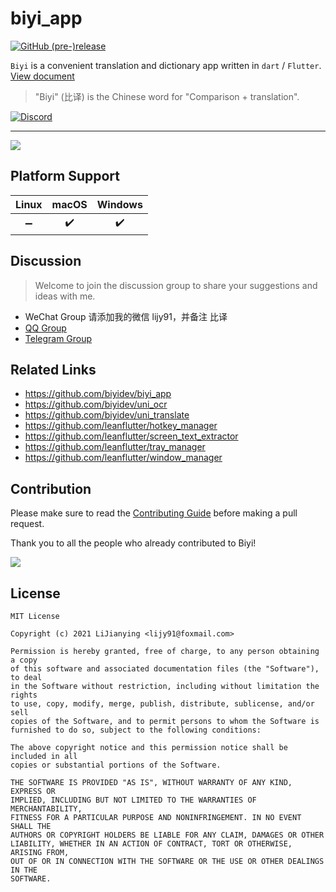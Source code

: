 # biyi_app

[![GitHub (pre-)release](https://img.shields.io/github/release/biyidev/biyi_app/all.svg?style=flat-square)](https://github.com/biyidev/biyi_app/releases)

`Biyi` is a convenient translation and dictionary app written in `dart` / `Flutter`. [View document](https://biyidev.com/docs/)

> "Biyi" (比译) is the Chinese word for "Comparison + translation".

[![Discord](https://img.shields.io/badge/discord-%237289DA.svg?style=for-the-badge&logo=discord&logoColor=white)](https://discord.gg/9CaArkhC)

---

![](https://biyidev.com/images/screenshots/biyi_app_extract_text_from_screen_selection.gif)

## Platform Support

| Linux | macOS | Windows |
| :---: | :---: | :-----: |
|  ➖   |  ✔️   |   ✔️    |

## Discussion

> Welcome to join the discussion group to share your suggestions and ideas with me.

- WeChat Group 请添加我的微信 lijy91，并备注 比译
- [QQ Group](https://jq.qq.com/?_wv=1027&k=vYQ5jW7y)
- [Telegram Group](https://t.me/joinchat/nFrk4KsXFc84ZGNl)

## Related Links

- https://github.com/biyidev/biyi_app
- https://github.com/biyidev/uni_ocr
- https://github.com/biyidev/uni_translate
- https://github.com/leanflutter/hotkey_manager
- https://github.com/leanflutter/screen_text_extractor
- https://github.com/leanflutter/tray_manager
- https://github.com/leanflutter/window_manager

## Contribution

Please make sure to read the [Contributing Guide](https://github.com/biyidev/biyi_app/blob/main/.github/CONTRIBUTING.md) before making a pull request.

Thank you to all the people who already contributed to Biyi!

<a href="https://github.com/biyidev/biyi_app/graphs/contributors"><img src="https://opencollective.com/biyidev/contributors.svg?width=890" /></a>

## License

```text
MIT License

Copyright (c) 2021 LiJianying <lijy91@foxmail.com>

Permission is hereby granted, free of charge, to any person obtaining a copy
of this software and associated documentation files (the "Software"), to deal
in the Software without restriction, including without limitation the rights
to use, copy, modify, merge, publish, distribute, sublicense, and/or sell
copies of the Software, and to permit persons to whom the Software is
furnished to do so, subject to the following conditions:

The above copyright notice and this permission notice shall be included in all
copies or substantial portions of the Software.

THE SOFTWARE IS PROVIDED "AS IS", WITHOUT WARRANTY OF ANY KIND, EXPRESS OR
IMPLIED, INCLUDING BUT NOT LIMITED TO THE WARRANTIES OF MERCHANTABILITY,
FITNESS FOR A PARTICULAR PURPOSE AND NONINFRINGEMENT. IN NO EVENT SHALL THE
AUTHORS OR COPYRIGHT HOLDERS BE LIABLE FOR ANY CLAIM, DAMAGES OR OTHER
LIABILITY, WHETHER IN AN ACTION OF CONTRACT, TORT OR OTHERWISE, ARISING FROM,
OUT OF OR IN CONNECTION WITH THE SOFTWARE OR THE USE OR OTHER DEALINGS IN THE
SOFTWARE.
```
